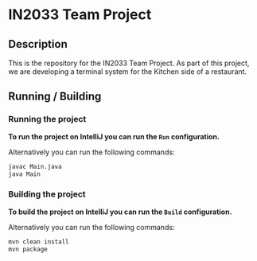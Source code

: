 # IN2033 Team Project

## Description
This is the repository for the IN2033 Team Project.
As part of this project, we are developing a terminal system for the Kitchen side of a restaurant.

## Running / Building
### Running the project
**To run the project on IntelliJ you can run the `Run` configuration.**

Alternatively you can run the following commands:
```bash
javac Main.java
java Main
```

### Building the project
**To build the project on IntelliJ you can run the `Build` configuration.**

Alternatively you can run the following commands:
```bash
mvn clean install
mvn package
```
